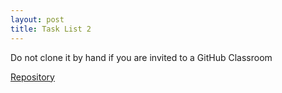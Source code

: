 ```yaml
---
layout: post
title: Task List 2
---
```



Do not clone it by hand if you are invited to a GitHub Classroom

[Repository](https://github.com/puma-wust/base-l2-2019)
